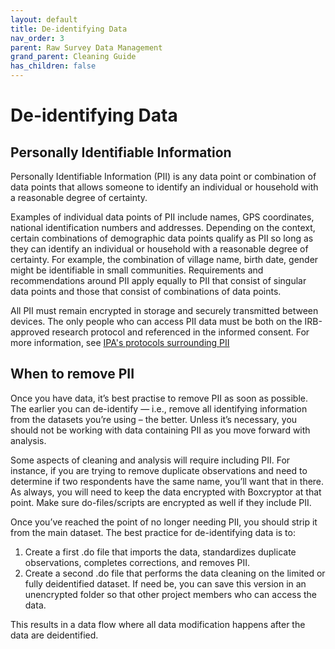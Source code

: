 ```yaml
---
layout: default
title: De-identifying Data
nav_order: 3
parent: Raw Survey Data Management
grand_parent: Cleaning Guide
has_children: false
---
```


# De-identifying Data

## Personally Identifiable Information

Personally Identifiable Information (PII) is any data point or combination of data points that allows someone to identify an individual or household with a reasonable degree of certainty. 

Examples of individual data points of PII include names, GPS coordinates, national identification numbers and addresses. Depending on the context, certain combinations of demographic data points qualify as PII so long as they can identify an individual or household with a reasonable degree of certainty. For example, the combination of village name, birth date, gender might be identifiable in small communities. Requirements and recommendations around PII apply equally to PII that consist of singular data points and those that consist of combinations of data points.

All PII must remain encrypted in storage and securely transmitted between devices. The only people who can access PII data must be both on the IRB-approved research protocol and referenced in the informed consent. For more information, see [IPA's protocols surrounding PII](https://github.com/PovertyAction/guides.github.io/edit/master/CleaningGuide/01%20Raw%20Survey%20Data%20Management/03%20De-identifying%20data.md)

## When to remove PII

Once you have data, it’s best practise to remove PII as soon as possible. The earlier you can de-identify — i.e., remove all identifying information from the datasets you’re using – the better. Unless it’s necessary, you should not be working with data containing PII as you move forward with analysis. 

Some aspects of cleaning and analysis will require including PII. For instance, if you are trying to remove duplicate observations and need to determine if two respondents have the same name, you’ll want that in there. As always, you will need to keep the data encrypted with Boxcryptor at that point. Make sure do-files/scripts are encrypted as well if they include PII. 

Once you’ve reached the point of no longer needing PII, you should strip it from the main dataset. The best practice for de-identifying data is to:

1. Create a first .do file that imports the data, standardizes duplicate observations, completes corrections, and removes PII.
1. Create a second .do file that performs the data cleaning on the limited or fully deidentified dataset. 
If need be, you can save this version in an unencrypted folder so that other project members who can access the data. 

This results in a data flow where all data modification happens after the data are deidentified.
